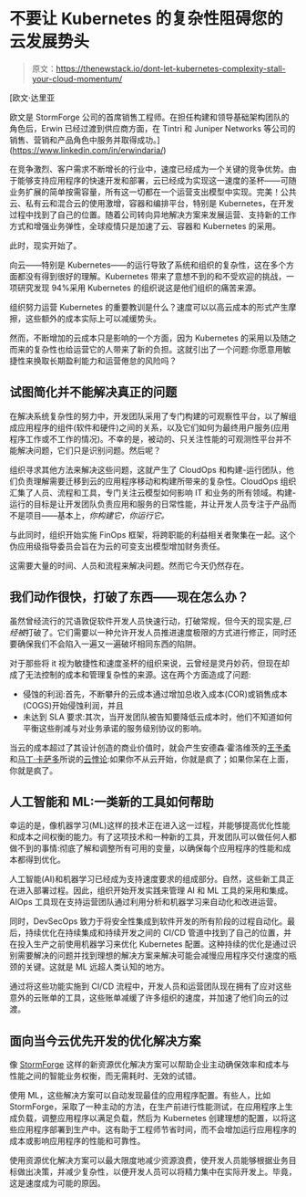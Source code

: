# 不要让 Kubernetes 的复杂性阻碍您的云发展势头

> 原文：<https://thenewstack.io/dont-let-kubernetes-complexity-stall-your-cloud-momentum/>

[](https://www.linkedin.com/in/erwindaria/)

 [欧文·达里亚

欧文是 StormForge 公司的首席销售工程师。在担任构建和领导基础架构团队的角色后，Erwin 已经过渡到供应商方面，在 Tintri 和 Juniper Networks 等公司的销售、营销和产品角色中服务并取得成功。](https://www.linkedin.com/in/erwindaria/) [](https://www.linkedin.com/in/erwindaria/)

在竞争激烈、客户需求不断增长的行业中，速度已经成为一个关键的竞争优势。由于能够支持应用程序的快速开发和部署，云已经成为实现这一速度的圣杯——可随业务扩展的简单按需容量，所有这一切都在一个运营支出模型中实现。完美！公共云、私有云和混合云的使用激增，容器和编排平台，特别是 Kubernetes，在开发过程中找到了自己的位置。随着公司转向异地解决方案来发展运营、支持新的工作方式和增强业务弹性，全球疫情只是加速了云、容器和 Kubernetes 的采用。

此时，现实开始了。

向云——特别是 Kubernetes——的运行导致了系统和组织的复杂性，这在多个方面都没有得到很好的理解。Kubernetes 带来了意想不到的和不受欢迎的挑战，一项研究发现 94%采用 Kubernetes 的组织说这是他们组织的痛苦来源。

组织努力运营 Kubernetes 的重要教训是什么？速度可以以高云成本的形式产生摩擦，这些额外的成本实际上可以减缓势头。

然而，不断增加的云成本只是影响的一个方面，因为 Kubernetes 的采用以及随之而来的复杂性也给运营它的人带来了新的负担。这就引出了一个问题:你愿意用敏捷性来换取长期盈利能力和运营倦怠的风险吗？

## 试图简化并不能解决真正的问题

在解决系统复杂性的努力中，开发团队采用了专门构建的可观察性平台，以了解组成应用程序的组件(软件和硬件)之间的关系，以及它们如何为最终用户服务(应用程序工作或不工作的情况)。不幸的是，被动的、只关注性能的可观测性平台并不能解决问题，它们只是识别问题。然后呢？

组织寻求其他方法来解决这些问题，这就产生了 CloudOps 和构建-运行团队，他们负责理解需要迁移到云的应用程序移动和构建所带来的复杂性。CloudOps 组织汇集了人员、流程和工具，专门关注云模型如何影响 IT 和业务的所有领域。构建-运行的目标是让开发团队负责应用和服务的日常性能，并让开发人员专注于产品而不是项目——基本上，*你构建它，你运行它。*

与此同时，组织开始实施 FinOps 框架，将跨职能的利益相关者聚集在一起。这个伪应用级指导委员会旨在为云的可变支出模型增加财务责任。

这需要大量的时间、人员和流程来解决问题。然而它今天仍然存在。

## 我们动作很快，打破了东西——现在怎么办？

虽然曾经流行的咒语敦促软件开发人员快速行动，打破常规，但今天的现实是,*已经被*打破了。它们需要以一种允许开发人员推进速度极限的方式进行修正，同时还要确保我们不会陷入一遍又一遍破坏相同东西的陷阱。

对于那些将 it 视为敏捷性和速度圣杯的组织来说，云曾经是灵丹妙药，但现在却成了无法控制的成本和管理复杂性的来源。这在两个方面造成了问题:

*   侵蚀的利润:首先，不断攀升的云成本通过增加总收入成本(COR)或销售成本(COGS)开始侵蚀利润，并且
*   未达到 SLA 要求:其次，当开发团队被告知要降低云成本时，他们不知道如何平衡这些削减与对业务承诺的服务级别协议的影响。

当云的成本超过了其设计创造的商业价值时，就会产生安德森·霍洛维茨的[王予柔](https://a16z.com/author/sarah-wang/)和[马丁·卡萨多](https://a16z.com/author/martin-casado/)所说的[云悖论](https://a16z.com/2021/05/27/cost-of-cloud-paradox-market-cap-cloud-lifecycle-scale-growth-repatriation-optimization/):如果你不从云开始，你就是疯了；如果你呆在上面，你就是疯了。

## 人工智能和 ML:一类新的工具如何帮助

幸运的是，像机器学习(ML)这样的技术正在进入这一过程，并能够提高优化性能和成本之间权衡的能力。有了这项技术和一种新的工具，开发团队可以做任何人都做不到的事情:彻底了解和调整所有可用的变量，以确保每个应用程序的性能和成本都得到优化。

人工智能(AI)和机器学习已经成为支持速度要求的组成部分。自然，这些新工具正在进入部署过程。因此，组织开始开发实践来管理 AI 和 ML 工具的采用和集成。AIOps 工具现在支持运营团队通过利用分析和机器学习来自动化和改进运营。

同时，DevSecOps 致力于将安全性集成到软件开发的所有阶段的过程自动化。最后，持续优化在持续集成和持续开发之间的 CI/CD 管道中找到了自己的位置，并在投入生产之前使用机器学习来优化 Kubernetes 配置。这种持续的优化是通过识别需要解决的问题并找到理想的解决方案来解决可能会减慢应用程序交付速度的瓶颈的关键。这就是 ML 远超人类认知的地方。

通过将这些功能实施到 CI/CD 流程中，开发人员和运营团队现在拥有了应对这些意外的云账单的工具，这些账单减缓了许多组织的速度，并加速了他们向云的过渡。

## 面向当今云优先开发的优化解决方案

像 [StormForge](https://www.stormforge.io/) 这样的新资源优化解决方案可以帮助企业主动确保效率和成本与性能之间的智能业务权衡，而无需耗时、无效的试错。

使用 ML，这些解决方案可以自动发现最佳的应用程序配置。有些人，比如 StormForge，采取了一种主动的方法，在生产前进行性能测试，在应用程序上生成负载，调整应用程序以满足负载，然后为 Kubernetes 创建理想的配置，以将这些应用程序部署到生产中。这有助于工程师节省时间，而不会增加运行应用程序的成本或影响应用程序的性能和可靠性。

使用资源优化解决方案可以最大限度地减少资源浪费，使开发人员能够根据业务目标做出决策，并减少复杂性，以便开发人员可以将精力集中在实际开发上。毕竟，这是速度成为可能的原因。

<svg xmlns:xlink="http://www.w3.org/1999/xlink" viewBox="0 0 68 31" version="1.1"><title>Group</title> <desc>Created with Sketch.</desc></svg>